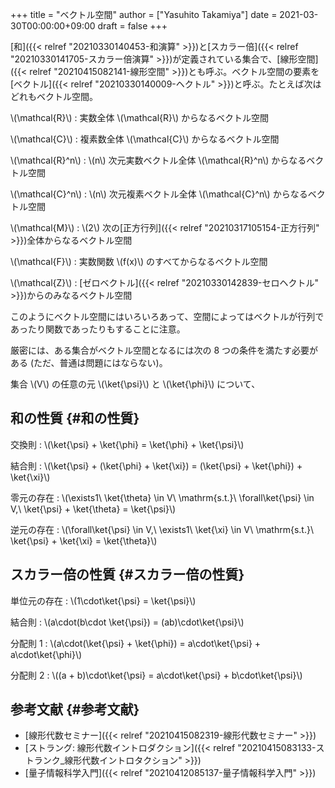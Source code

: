 +++
title = "ベクトル空間"
author = ["Yasuhito Takamiya"]
date = 2021-03-30T00:00:00+09:00
draft = false
+++

[和]({{< relref "20210330140453-和演算" >}})と[スカラー倍]({{< relref "20210330141705-スカラー倍演算" >}})が定義されている集合で、[線形空間]({{< relref "20210415082141-線形空間" >}})とも呼ぶ。ベクトル空間の要素を[ベクトル]({{< relref "20210330140009-ヘクトル" >}})と呼ぶ。たとえば次はどれもベクトル空間。

\\(\mathcal{R}\\)
: 実数全体 \\(\mathcal{R}\\) からなるベクトル空間

\\(\mathcal{C}\\)
: 複素数全体 \\(\mathcal{C}\\) からなるベクトル空間

\\(\mathcal{R}^n\\)
: \\(n\\) 次元実数ベクトル全体 \\(\mathcal{R}^n\\) からなるベクトル空間

\\(\mathcal{C}^n\\)
: \\(n\\) 次元複素ベクトル全体 \\(\mathcal{C}^n\\) からなるベクトル空間

\\(\mathcal{M}\\)
: \\(2\\) 次の[正方行列]({{< relref "20210317105154-正方行列" >}})全体からなるベクトル空間

\\(\mathcal{F}\\)
: 実数関数 \\(f(x)\\) のすべてからなるベクトル空間

\\(\mathcal{Z}\\)
: [ゼロベクトル]({{< relref "20210330142839-セロヘクトル" >}})からのみなるベクトル空間

このようにベクトル空間にはいろいろあって、空間によってはベクトルが行列であったり関数であったりもすることに注意。

厳密には、ある集合がベクトル空間となるには次の 8 つの条件を満たす必要がある (ただ、普通は問題にはならない)。

集合 \\(V\\) の任意の元 \\(\ket{\psi}\\) と \\(\ket{\phi}\\) について、


## 和の性質 {#和の性質}

交換則
: \\(\ket{\psi} + \ket{\phi} = \ket{\phi} + \ket{\psi}\\)

結合則
: \\(\ket{\psi} + (\ket{\phi} + \ket{\xi}) = (\ket{\psi} + \ket{\phi}) + \ket{\xi}\\)

零元の存在
: \\(\exists1\ \ket{\theta} \in V\ \mathrm{s.t.}\ \forall\ket{\psi} \in V,\ \ket{\psi} + \ket{\theta} = \ket{\psi}\\)

逆元の存在
: \\(\forall\ket{\psi} \in V,\ \exists1\ \ket{\xi} \in V\ \mathrm{s.t.}\ \ket{\psi} + \ket{\xi} = \ket{\theta}\\)


## スカラー倍の性質 {#スカラー倍の性質}

単位元の存在
: \\(1\cdot\ket{\psi} = \ket{\psi}\\)

結合則
: \\(a\cdot(b\cdot \ket{\psi}) = (ab)\cdot\ket{\psi}\\)

分配則 1
: \\(a\cdot(\ket{\psi} + \ket{\phi}) = a\cdot\ket{\psi} + a\cdot\ket{\phi}\\)

分配則 2
: \\((a + b)\cdot\ket{\psi} = a\cdot\ket{\psi} + b\cdot\ket{\psi}\\)


## 参考文献 {#参考文献}

-   [線形代数セミナー]({{< relref "20210415082319-線形代数セミナー" >}})
-   [ストラング: 線形代数イントロダクション]({{< relref "20210415083133-ストランク_線形代数イントロタクション" >}})
-   [量子情報科学入門]({{< relref "20210412085137-量子情報科学入門" >}})
